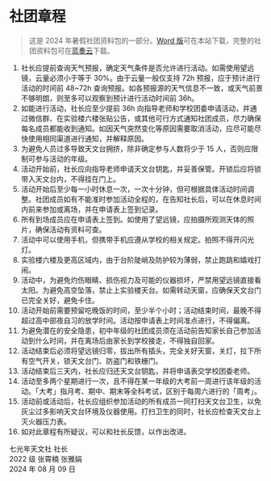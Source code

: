 # 社团章程

> 这是 2024 年暑假社团资料包的一部分。[Word 版](../assets/社团章程.docx)可在本站下载，完整的社团资料包可在[蓝奏云](https://pumpkinjui.lanzn.com/iO0F9271ljmd)下载。

1. 社长应提前查询天气预报，确定天气条件是否允许进行活动。如需使用望远镜，云量必须小于等于 30%。由于云量一般仅支持 72h 预报，应于预计进行活动的时间前 48~72h 查询预报。如各预报源的天气信息不一致，或天气前景不够明朗，则至多可以观察到预计进行活动时间前 36h。
2. 如能进行活动，社长应至少提前 36h 向指导老师和学校团委申请活动，并通过微信群、在实验楼六楼张贴公告，或其他可行方式通知社团成员，尽力确保每名成员都能收到通知。如因天气突然变化等原因需要取消活动，应尽可能尽快使用相同渠道进行通知，并解释原因。
3. 为避免人员过多导致天文台拥挤，除非确定参与人数将少于 15 人，否则应限制可参与活动的年级。
4. 活动开始前，社长应向指导老师申请天文台钥匙，并妥善保管。开锁后应将锁带入天文台内，不得挂在门上。
5. 活动开始后至少每一小时休息一次，一次十分钟，但可根据具体活动时间调整。社团成员如有不能准时参加活动全程的，在告知社长后，可以在休息时间内前来参加或离场，并在申请表上签到记录。
6. 所有到场成员应在申请表上签到。如使用了望远镜，应拍摄所观测天体的照片，确保活动有资料可查。
7. 活动中可以使用手机，但携带手机应遵从学校的相关规定。拍照不得开闪光灯。
8. 实验楼六楼及更高区域内，由于台阶陡峭及防护较为薄弱，禁止跑跳和嬉戏打闹。
9. 活动中，为避免灼伤眼睛、损伤视力及可能的仪器损坏，严禁用望远镜直接看太阳。为避免高空坠落，禁止上实验楼天台。如需转动天窗，应确保天文台门已完全关好，避免卡住。
10. 活动开始前需要预留吃晚饭的时间，至少半个小时；活动结束时间，最晚不得超过高中部夜自习的放学时间。活动按申请表上时间准点进行，不得偏离。
11. 为避免潜在的安全隐患，初中年级的社团成员须在活动前告知家长自己参加活动到什么时间，并在离场后由家长到学校接走，不得独自回家。
12. 活动结束后必须将望远镜归零，拔出所有插头，完全关好天窗，关灯，拉下所有空气开关，锁天文台门、防盗门和铁栅门。
13. 活动结束后三天内，社长应归还天文台钥匙，并将申请表交学校团委老师。
14. 活动至多两个星期进行一次，且不得在某一年级的大考前一周进行该年级的活动。「大考」指月考、期中、期末等全科考试，区别于每周六进行的「周考」。
15. 活动前或活动后，社长应组织参加活动的所有成员一同打扫天文台卫生，以免灰尘过多影响天文台环境及仪器使用。打扫卫生的同时，社长应检查天文台上灭火器压力表。
16. 如对此章程有所疑议，可以和社长反馈，以作出改进。

七光年天文社 社长  
2022 级  张霄楠 张雅娟  
2024 年 08 月 09 日

